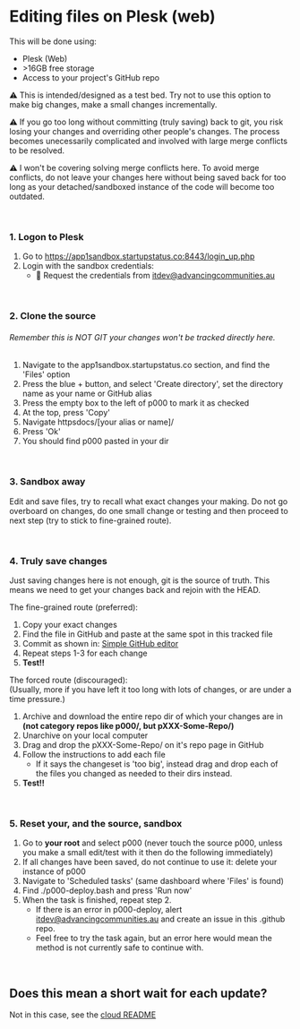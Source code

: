 # Editing files on Plesk (web)
This will be done using:
- Plesk (Web)
- \>16GB free storage
- Access to your project's GitHub repo

⚠️ This is intended/designed as a test bed. Try not to use this option to make big changes, make a small changes incrementally.

⚠️ If you go too long without committing (truly saving) back to git, you risk losing your changes and overriding other people's changes. The process becomes unecessarily complicated and involved with large merge conflicts to be resolved.

⚠️ I won't be covering solving merge conflicts here. To avoid merge conflicts, do not leave your changes here without being saved back for too long as your detached/sandboxed instance of the code will become too outdated. 

<br>

### 1. Logon to Plesk
1. Go to https://app1sandbox.startupstatus.co:8443/login_up.php
2. Login with the sandbox credentials:
    - 📧 Request the credentials from itdev@advancingcommunities.au

<br>

### 2. Clone the source
###### Remember this is NOT GIT your changes won't be tracked directly here.
1. Navigate to the app1sandbox.startupstatus.co section, and find the 'Files' option
2. Press the blue + button, and select 'Create directory', set the directory name as your name or GitHub alias
3. Press the empty box to the left of p000 to mark it as checked
4. At the top, press 'Copy'
5. Navigate httpsdocs/[your alias or name]/
6. Press 'Ok'
7. You should find p000 pasted in your dir

<br>

### 3. Sandbox away
Edit and save files, try to recall what exact changes your making. Do not go overboard on changes, do one small change or testing and then proceed to next step (try to stick to fine-grained route).

<br>

### 4. Truly save changes
Just saving changes here is not enough, git is the source of truth. This means we need to get your changes back and rejoin with the HEAD.

The fine-grained route (preferred):
1. Copy your exact changes
2. Find the file in GitHub and paste at the same spot in this tracked file
3. Commit as shown in: [Simple GitHub editor](https://github.com/ACADEV1/.github/blob/dev/docs/workflows/cloud/github/simple.md)
4. Repeat steps 1-3 for each change
5. **Test!!**

The forced route (discouraged):<br>
(Usually, more if you have left it too long with lots of changes, or are under a time pressure.)
1. Archive and download the entire repo dir of which your changes are in **(not category repos like p000/, but pXXX-Some-Repo/)**
2. Unarchive on your local computer
3. Drag and drop the pXXX-Some-Repo/ on it's repo page in GitHub
4. Follow the instructions to add each file
    - If it says the changeset is 'too big', instead drag and drop each of the files you changed as needed to their dirs instead.
5. **Test!!** 

<br>

### 5. Reset your, and the source, sandbox
1. Go to **your root** and select p000 (never touch the source p000, unless you make a small edit/test with it then do the following immediately)
2. If all changes have been saved, do not continue to use it: delete your instance of p000
3. Navigate to 'Scheduled tasks' (same dashboard where 'Files' is found)
4. Find ./p000-deploy.bash and press 'Run now'
6. When the task is finished, repeat step 2.
    - If there is an error in p000-deploy, alert itdev@advancingcommunities.au and create an issue in this .github repo. 
    - Feel free to try the task again, but an error here would mean the method is not currently safe to continue with.

<br>

## Does this mean a short wait for each update?
Not in this case, see the [cloud README](https://github.com/ACADEV1/.github/blob/dev/docs/workflows/cloud/README.md#does-this-mean-a-short-wait-for-each-update)
